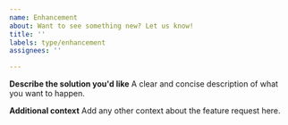 ```yaml
---
name: Enhancement
about: Want to see something new? Let us know!
title: ''
labels: type/enhancement
assignees: ''

---
```


**Describe the solution you'd like**
A clear and concise description of what you want to happen.

**Additional context**
Add any other context about the feature request here.
